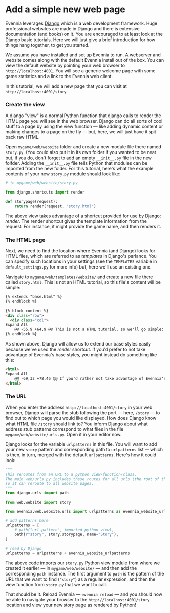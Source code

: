 # Add a simple new web page
Evennia leverages [Django](https://docs.djangoproject.com) which is a web development framework.
Huge professional websites are made in Django and there is extensive documentation (and books) on it.
You are encouraged to at least look at the Django basic tutorials. Here we will just give a brief
introduction for how things hang together, to get you started.

We assume you have installed and set up Evennia to run. A webserver and website comes along with the
default Evennia install out of the box. You can view the default website by pointing your web browser
to `http://localhost:4001`. You will see a generic welcome page with some game statistics and a link
to the Evennia web client. 

In this tutorial, we will add a new page that you can visit at `http://localhost:4001/story`.

### Create the view

A django "view" is a normal Python function that django calls to render the HTML page you will see
in the web browser. Django can do all sorts of cool stuff to a page by using the view function &mdash; like
adding dynamic content or making changes to a page on the fly &mdash; but, here, we will just have it spit
back raw HTML.

Open `mygame/web/website` folder and create a new module file there named `story.py`. (You could also
put it in its own folder if you wanted to be neat but, if you do, don't forget to add an empty 
`__init__.py` file in the new folfder. Adding the `__init__.py` file tells Python that modules can be
imported from the new folder. For this tutorial, here's what the example contents of your new `story.py`
module should look like:

```python
# in mygame/web/website/story.py

from django.shortcuts import render

def storypage(request):
    return render(request, "story.html")
```

The above view takes advantage of a shortcut provided for use by Django: _render_. The render shortcut
gives the template information from the request. For instance, it might provide the game name, and then
renders it.

### The HTML page

Next, we need to find the location where Evennia (and Django) looks for HTML files, which are referred
to as *templates* in Django's parlance. You can specify such locations in your settings (see the
`TEMPLATES` variable in `default_settings.py` for more info) but, here we'll use an existing one. 

Navigate to `mygame/web/templates/website/` and create a new file there called `story.html`. This
is not an HTML tutorial, so this file's content will be simple:

```html
{% extends "base.html" %}
{% endblock %}

{% block content %}
<div class="row">
  <div class="col">
Expand All
	@@ -55,9 +64,9 @@ This is not a HTML tutorial, so we'll go simple:
{% endblock %}
```

As shown above, Django will allow us to extend our base styles easily because we've used the
_render_ shortcut. If you'd prefer to not take advantage of Evennia's base styles, you might
instead do something like this:

```html
<html>
Expand All
	@@ -69,32 +78,46 @@ If you'd rather not take advantage of Evennia's base styles, you can do somethin
</html>
```

### The URL

When you enter the address `http://localhost:4001/story` in your web browser, Django will parse the
stub following the port &mdash; here, `/story` &mdash; to find out to which page you would like displayed. How
does Django know what HTML file `/story` should link to? You inform Django about what address stub
patterns correspond to what files in the file `mygame/web/website/urls.py`. Open it in your editor now.

Django looks for the variable `urlpatterns` in this file. You will want to add your new `story` pattern
and corresponding path to `urlpatterns` list &mdash; which is then, in turn, merged with the default
`urlpatterns`. Here's how it could look:

```python
"""
This reroutes from an URL to a python view-function/class.
The main web/urls.py includes these routes for all urls (the root of the url)
so it can reroute to all website pages.
"""
from django.urls import path

from web.website import story

from evennia.web.website.urls import urlpatterns as evennia_website_urlpatterns

# add patterns here
urlpatterns = [
    # path("url-pattern", imported_python_view),
    path(r"story", story.storypage, name="Story"),
]

# read by Django
urlpatterns = urlpatterns + evennia_website_urlpatterns
```

The above code imports our `story.py` Python view module from where we created it earlier &mdash; in 
`mygame/web/website/` &mdash; and then add the corresponding `path` instance. The first argument to
`path` is the pattern of the URL that we want to find (`"story"`) as a regular expression, and
then the view function from `story.py` that we want to call.

That should be it. Reload Evennia &mdash; `evennia reload` &mdash; and you should now be able to navigate
your browser to the `http://localhost:4001/story` location and view your new story page as
rendered by Python!
